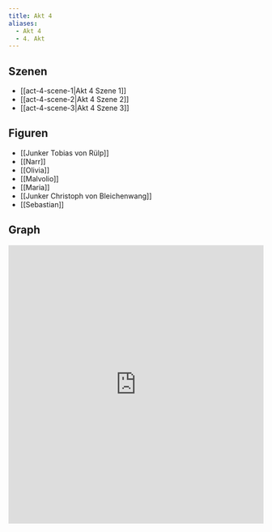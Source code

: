 ```yaml
---
title: Akt 4
aliases:
  - Akt 4
  - 4. Akt
---
```

## Szenen
- [[act-4-scene-1|Akt 4 Szene 1]]
- [[act-4-scene-2|Akt 4 Szene 2]]
- [[act-4-scene-3|Akt 4 Szene 3]]

## Figuren
- [[Junker Tobias von Rülp]]
- [[Narr]]
- [[Olivia]]
- [[Malvolio]]
- [[Maria]]
- [[Junker Christoph von Bleichenwang]]
- [[Sebastian]]

## Graph
<iframe src="https://catchears.github.io/was-ihr-wollt-graphs/act-4/act-4-dark" width=100% height=550 style="border: 0;"></iframe>